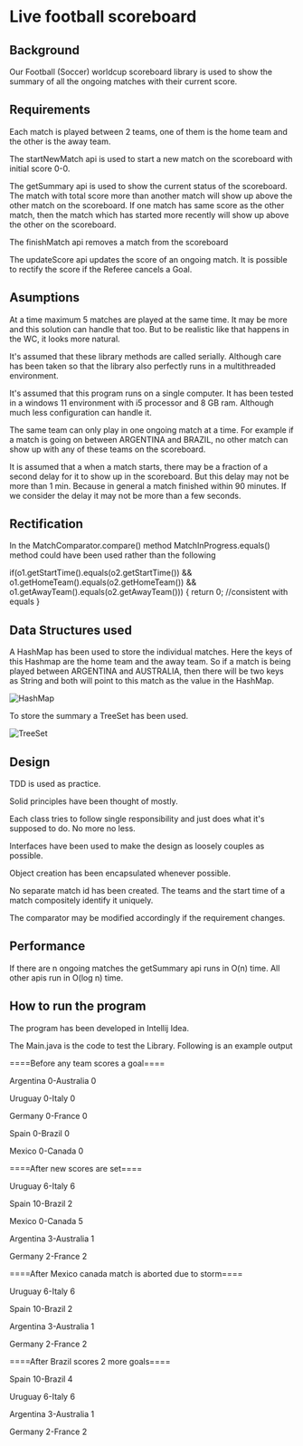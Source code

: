 # Live football scoreboard  

## Background

Our Football (Soccer) worldcup scoreboard library is used to show the summary of all the ongoing matches with their current score.

## Requirements
Each match is played between 2 teams, one of them is the home team and the other is the away team.

The startNewMatch api is used to start a new match on the scoreboard with initial score 0-0.

The getSummary api is used to show the current status of the scoreboard. The match with total score more than another match will show up above the other match on the scoreboard. If one match has same score as the other match, then the match which has started more recently will show up above the other on the scoreboard.

The finishMatch api removes a match from the scoreboard

The updateScore api updates the score of an ongoing match. It is possible to rectify the score if the Referee cancels a Goal.

## Asumptions

At a time maximum 5 matches are played at the same time. It may be more and this solution can handle that too. But to be realistic like that happens in the WC, it looks more natural.

It's assumed that these library methods are called serially. Although care has been taken so that the library also perfectly runs in a multithreaded environment.

It's assumed that this program runs on a single computer. It has been tested in a windows 11 environment with i5 processor and 8 GB ram. Although much less configuration can handle it.

The same team can only play in one ongoing match at a time. For example if a match is going on between ARGENTINA and BRAZIL, no other match can show up with any of these teams on the scoreboard.

It is assumed that a when a match starts, there may be a fraction of a second delay for it to show up in the scoreboard. But this delay may not be more than 1 min. Because in general a match finished within 90 minutes. If we consider the delay it may not be more than a few seconds.

## Rectification

In the MatchComparator.compare() method MatchInProgress.equals() method could have been used rather than the following

if(o1.getStartTime().equals(o2.getStartTime()) && o1.getHomeTeam().equals(o2.getHomeTeam()) && o1.getAwayTeam().equals(o2.getAwayTeam())) {
            return 0; //consistent with equals
        }

## Data Structures used

A HashMap has been used to store the individual matches. Here the keys of this Hashmap are the home team and the away team. So if a match is being played between ARGENTINA and AUSTRALIA, then there will be two keys as String and both will point to this match as the value in the HashMap.

![HashMap](https://github.com/sankarcode4github/live_football_scoreboard/assets/142508542/197fbb61-9e5c-4e97-8632-6b853dbc3baf)


To store the summary a TreeSet has been used.

![TreeSet](https://github.com/sankarcode4github/live_football_scoreboard/assets/142508542/8478967d-5cb0-4b43-b2e4-a55db557694b)

## Design 

TDD is used as practice.

Solid principles have been thought of mostly.

Each class tries to follow single responsibility and just does what it's supposed to do. No more no less.

Interfaces have been used to make the design as loosely couples as possible.

Object creation has been encapsulated whenever possible.

No separate match id has been created. The teams and the start time of a match compositely identify it uniquely.

The comparator may be modified accordingly if the requirement changes.

## Performance

If there are n ongoing matches the getSummary api runs in O(n) time.
All other apis run in O(log n) time.


## How to run the program

The program has been developed in Intellij Idea.

The Main.java is the code to test the Library. Following is an example output

====Before any team scores a goal====

Argentina 0-Australia 0

Uruguay 0-Italy 0

Germany 0-France 0

Spain 0-Brazil 0

Mexico 0-Canada 0

====After new scores are set====

Uruguay 6-Italy 6

Spain 10-Brazil 2

Mexico 0-Canada 5

Argentina 3-Australia 1

Germany 2-France 2

====After Mexico canada match is aborted due to storm====

Uruguay 6-Italy 6

Spain 10-Brazil 2

Argentina 3-Australia 1

Germany 2-France 2

====After Brazil scores 2 more goals====

Spain 10-Brazil 4

Uruguay 6-Italy 6

Argentina 3-Australia 1

Germany 2-France 2


